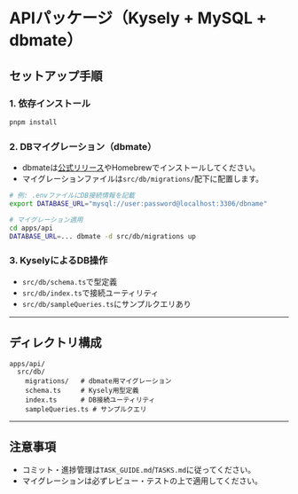 # APIパッケージ（Kysely + MySQL + dbmate）

## セットアップ手順

### 1. 依存インストール
```sh
pnpm install
```

### 2. DBマイグレーション（dbmate）
- dbmateは[公式リリース](https://github.com/amacneil/dbmate/releases)やHomebrewでインストールしてください。
- マイグレーションファイルは`src/db/migrations/`配下に配置します。

```sh
# 例: .envファイルにDB接続情報を記載
export DATABASE_URL="mysql://user:password@localhost:3306/dbname"

# マイグレーション適用
cd apps/api
DATABASE_URL=... dbmate -d src/db/migrations up
```

### 3. KyselyによるDB操作
- `src/db/schema.ts`で型定義
- `src/db/index.ts`で接続ユーティリティ
- `src/db/sampleQueries.ts`にサンプルクエリあり

---

## ディレクトリ構成
```
apps/api/
  src/db/
    migrations/   # dbmate用マイグレーション
    schema.ts     # Kysely用型定義
    index.ts      # DB接続ユーティリティ
    sampleQueries.ts # サンプルクエリ
```

---

## 注意事項
- コミット・進捗管理は`TASK_GUIDE.md`/`TASKS.md`に従ってください。
- マイグレーションは必ずレビュー・テストの上で適用してください。 